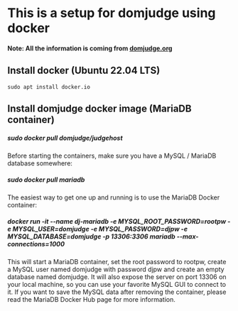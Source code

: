 # This is a setup for domjudge using docker

#### Note: All the information is coming from [domjudge.org](https://www.domjudge.org/about)

## Install docker (Ubuntu 22.04 LTS)

```
sudo apt install docker.io
```

## Install domjudge docker image (MariaDB container)

##### sudo docker pull domjudge/judgehost

Before starting the containers, make sure you have a MySQL / MariaDB database somewhere:

##### sudo docker pull mariadb

The easiest way to get one up and running is to use the MariaDB Docker container:

##### docker run -it --name dj-mariadb -e MYSQL_ROOT_PASSWORD=rootpw -e MYSQL_USER=domjudge -e MYSQL_PASSWORD=djpw -e MYSQL_DATABASE=domjudge -p 13306:3306 mariadb --max-connections=1000

This will start a MariaDB container, set the root password to rootpw, create a MySQL user named domjudge with password djpw and create an empty database named domjudge. It will also expose the server on port 13306 on your local machine, so you can use your favorite MySQL GUI to connect to it. If you want to save the MySQL data after removing the container, please read the MariaDB Docker Hub page for more information.

